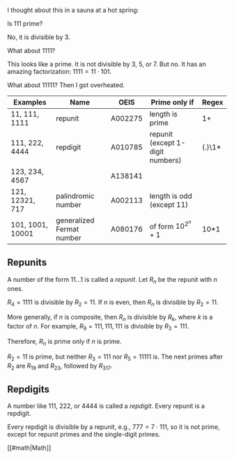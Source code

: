I thought about this in a sauna at a hot spring:

Is 111 prime?

No, it is divisible by 3.

What about 1111?

This looks like a prime. It is not divisible by 3, 5, or 7. But no. It has an amazing factorization: $1111 = 11 \cdot 101$.

What about 11111? Then I got overheated.

| Examples         | Name                      | OEIS    | Prime only if                    | Regex  |
|------------------|---------------------------|---------|----------------------------------|--------|
| 11, 111, 1111    | repunit                   | A002275 | length is prime                  | 1+     |
| 111, 222, 4444   | repdigit                  | A010785 | repunit (except 1-digit numbers) | (.)\1* |
| 123, 234, 4567   |                           | A138141 |                                  |        |
| 121, 12321, 717  | palindromic number        | A002113 | length is odd (except 11)        |        |
| 101, 1001, 10001 | generalized Fermat number | A080176 | of form $10^{2^n} + 1$           | 10*1   |

## Repunits

A number of the form $11...1$ is called a <dfn>repunit</dfn>. Let $R_n$ be the repunit with $n$ ones.

$R_4 = 1111$ is divisible by $R_2 = 11$. If $n$ is even, then $R_n$ is divisible by $R_2 = 11$.

More generally, if $n$ is composite, then $R_n$ is divisible by $R_k$, where $k$ is a factor of $n$. For example, $R_9 = 111,111,111$ is divisible by $R_3 = 111$.

Therefore, $R_n$ is prime only if $n$ is prime.

$R_2 = 11$ is prime, but neither $R_3 = 111$ nor $R_5 = 11111$ is. The next primes after $R_2$ are $R_{19}$ and $R_{23}$, followed by $R_{317}$.

## Repdigits

A number like 111, 222, or 4444 is called a <dfn>repdigit</dfn>. Every repunit is a repdigit.

Every repdigit is divisible by a repunit, e.g., $777 = 7 \cdot 111$, so it is not prime, except for repunit primes and the single-digit primes.

[[#math|Math]]
